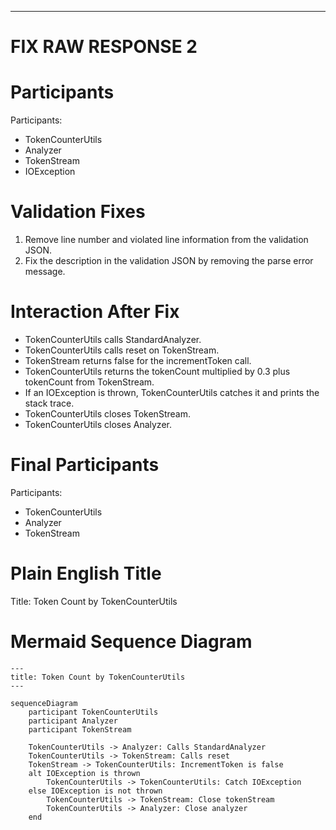 ----
# FIX RAW RESPONSE 2
# Participants

Participants:
- TokenCounterUtils
- Analyzer
- TokenStream
- IOException

# Validation Fixes

1. Remove line number and violated line information from the validation JSON.
2. Fix the description in the validation JSON by removing the parse error message.

# Interaction After Fix

- TokenCounterUtils calls StandardAnalyzer.
- TokenCounterUtils calls reset on TokenStream.
- TokenStream returns false for the incrementToken call.
- TokenCounterUtils returns the tokenCount multiplied by 0.3 plus tokenCount from TokenStream.
- If an IOException is thrown, TokenCounterUtils catches it and prints the stack trace.
- TokenCounterUtils closes TokenStream.
- TokenCounterUtils closes Analyzer.

# Final Participants

Participants:
- TokenCounterUtils
- Analyzer
- TokenStream

# Plain English Title

Title: Token Count by TokenCounterUtils

# Mermaid Sequence Diagram

```mermaid
---
title: Token Count by TokenCounterUtils
---

sequenceDiagram
    participant TokenCounterUtils
    participant Analyzer
    participant TokenStream

    TokenCounterUtils -> Analyzer: Calls StandardAnalyzer
    TokenCounterUtils -> TokenStream: Calls reset
    TokenStream -> TokenCounterUtils: IncrementToken is false
    alt IOException is thrown
        TokenCounterUtils -> TokenCounterUtils: Catch IOException
    else IOException is not thrown
        TokenCounterUtils -> TokenStream: Close tokenStream
        TokenCounterUtils -> Analyzer: Close analyzer
    end
```